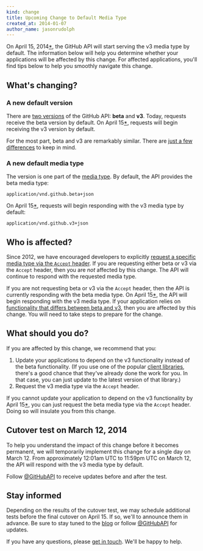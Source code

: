 ```yaml
---
kind: change
title: Upcoming Change to Default Media Type
created_at: 2014-01-07
author_name: jasonrudolph
---
```


On April 15, 2014[*](#cutover-test), the GitHub API will start serving the v3 media type by default. The information below will help you determine whether your applications will be affected by this change. For affected applications, you'll find tips below to help you smoothly navigate this change.

## What's changing?

### A new default version

There are [two versions][versions] of the GitHub API: **beta** and **v3**. Today, requests receive the beta version by default. On April 15[*](#cutover-test), requests will begin receiving the v3 version by default.

For the most part, beta and v3 are remarkably similar. There are [just a few differences][differences] to keep in mind.

### A new default media type

The version is one part of the [media type][media]. By default, the API provides the beta media type:

    application/vnd.github.beta+json

On April 15[*](#cutover-test), requests will begin responding with the v3 media type by default:

    application/vnd.github.v3+json

## Who is affected?

Since 2012, we have encouraged developers to explicitly [request a specific media type via the `Accept` header][request-a-media-type]. If you are requesting either beta or v3 via the `Accept` header, then you are _not_ affected by this change. The API will continue to respond with the requested media type.

If you are not requesting beta or v3 via the `Accept` header, then the API is currently responding with the beta media type. On April 15[*](#cutover-test), the API will begin responding with the v3 media type. If your application relies on [functionality that differs between beta and v3][differences], then you are affected by this change. You will need to take steps to prepare for the change.

## What should you do?

If you are affected by this change, we recommend that you:

1. Update your applications to depend on the v3 functionality instead of the beta functionality. (If you use one of the popular [client libraries][libraries], there's a good chance that they've already done the work for you. In that case, you can just update to the latest version of that library.)
2. Request the v3 media type via the `Accept` header.

If you cannot update your application to depend on the v3 functionality by April 15[*](#cutover-test), you can just request the beta media type via the `Accept` header. Doing so will insulate you from this change.

<a id="cutover-test">

## Cutover test on March 12, 2014

To help you understand the impact of this change before it becomes permanent, we will temporarily implement this change for a single day on March 12. From approximately 12:01am UTC to 11:59pm UTC on March 12, the API will respond with the v3 media type by default.

Follow [@GitHubAPI][] to receive updates before and after the test.

## Stay informed

Depending on the results of the cutover test, we may schedule additional tests before the final cutover on April 15. If so, we'll to announce them in advance. Be sure to stay tuned to the [blog] or follow [@GitHubAPI] for updates.

If you have any questions, please [get in touch][contact]. We'll be happy to help.

[@GitHubAPI]: https://twitter.com/GitHubAPI
[blog]: /changes
[contact]: https://github.com/contact?form[subject]=Upcoming+change+to+default+API+media+type
[differences]: /v3/versions/#differences-from-beta-version
[libraries]: /libraries/
[media]: /v3/media
[request-a-media-type]: /v3/media/#request-specific-version
[versions]: /v3/versions
